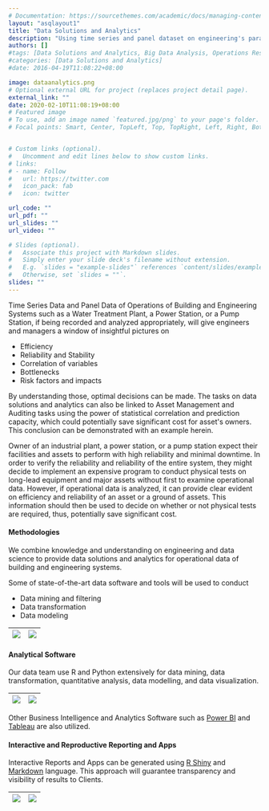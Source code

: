 ```yaml
---
# Documentation: https://sourcethemes.com/academic/docs/managing-content/
layout: "asqlayout1"
title: "Data Solutions and Analytics"
description: "Using time series and panel dataset on engineering's parameters and variables of system, we can detect trends, establish correlation, and perform inference analysis that will support Clients on arriving at optimal business solutions"
authors: []
#tags: [Data Solutions and Analytics, Big Data Analysis, Operations Research]
#categories: [Data Solutions and Analytics]
#date: 2016-04-19T11:08:22+08:00

image: dataanalytics.png
# Optional external URL for project (replaces project detail page).
external_link: ""
date: 2020-02-10T11:08:19+08:00
# Featured image
# To use, add an image named `featured.jpg/png` to your page's folder.
# Focal points: Smart, Center, TopLeft, Top, TopRight, Left, Right, BottomLeft, Bottom, BottomRight.


# Custom links (optional).
#   Uncomment and edit lines below to show custom links.
# links:
# - name: Follow
#   url: https://twitter.com
#   icon_pack: fab
#   icon: twitter

url_code: ""
url_pdf: ""
url_slides: ""
url_video: ""

# Slides (optional).
#   Associate this project with Markdown slides.
#   Simply enter your slide deck's filename without extension.
#   E.g. `slides = "example-slides"` references `content/slides/example-slides.md`.
#   Otherwise, set `slides = ""`.
slides: ""
---
```

Time Series Data and Panel Data of Operations of Building and Engineering Systems such as a Water Treatment Plant, a Power Station, or a Pump Station, if being recorded and analyzed appropriately, will give engineers and managers a window of insightful pictures on

- Efficiency
- Reliability and Stability
- Correlation of variables
- Bottlenecks
- Risk factors and impacts

By understanding those, optimal decisions can be made. The tasks on data solutions and analytics can also be linked to Asset Management and Auditing tasks using the power of statistical correlation and prediction capacity, which could potentially save significant cost for asset's owners. This conclusion can be demonstrated with an example herein.

Owner of an industrial plant, a power station, or a pump station expect their facilities and assets to perform with high reliability and minimal downtime. In order to verify the reliability and reliability of the entire system, they might decide to implement an expensive program to conduct physical tests on long-lead equipment and major assets without first to examine operational data. However, if operational data is analyzed, it can provide clear evident on efficiency and reliability of an asset or a ground of assets. This information should then be used to decide on whether or not physical tests are required, thus, potentially save significant cost.

#### Methodologies
We combine knowledge and understanding on engineering and data science to provide data solutions and analytics for operational data of building and engineering systems.

Some of state-of-the-art data software and tools will be used to conduct
- Data mining and filtering
- Data transformation
- Data modeling

| ![](/images/auditing/R01.png)|![](/images/analysis/ch05_fig_energy_correlation.png)
|:---:|:---:|

#### Analytical Software
Our data team use R and Python extensively for data mining, data transformation, quantitative analysis, data modelling, and data visualization.

| ![](/images/auditing/R.png)|![](/images/auditing/python.png)
|:---:|:---:|

Other Business Intelligence and Analytics Software such as [Power BI](https://powerbi.microsoft.com/en-us/) and [Tableau](https://www.tableau.com/) are also utilized.

#### Interactive and Reproductive Reporting and Apps
Interactive Reports and Apps can be generated using [R Shiny](https://shiny.rstudio.com/) and [Markdown](https://rmarkdown.rstudio.com/) language. This approach will guarantee transparency and visibility of results to Clients.

| ![](/images/auditing/R02.png)|![](/images/auditing/R03.png)
|:---:|:---:|
